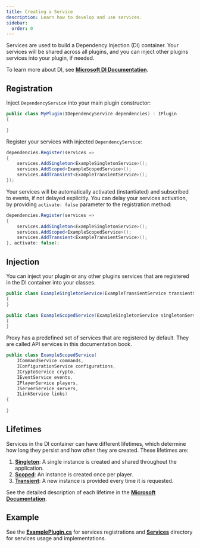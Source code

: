 ```yaml
---
title: Creating a Service
description: Learn how to develop and use services.
sidebar:
  order: 0
---
```


Services are used to build a Dependency Injection (DI) container.
Your services will be shared across all plugins, and you can inject other plugins services into your plugin, if needed.

To learn more about DI, see [**Microsoft DI Documentation**](https://docs.microsoft.com/en-us/dotnet/core/extensions/dependency-injection).

## Registration

Inject `DependencyService` into your main plugin constructor:
```csharp
public class MyPlugin(IDependencyService dependencies) : IPlugin
{

}
```
Register your services with injected `DependencyService`:
```csharp
dependencies.Register(services =>
{
    services.AddSingleton<ExampleSingletonService>();
    services.AddScoped<ExampleScopedService>();
    services.AddTransient<ExampleTransientService>();
});
```
Your services will be automatically activated (instantiated) and subscribed to events, if not delayed explicitly.
You can delay your services activation, by providing `activate: false` parameter to the registration method:
```csharp
dependencies.Register(services =>
{
    services.AddSingleton<ExampleSingletonService>();
    services.AddScoped<ExampleScopedService>();
    services.AddTransient<ExampleTransientService>();
}, activate: false);
```

## Injection
You can inject your plugin or any other plugins services that are registered in the DI container into your classes.
```csharp
public class ExampleSingletonService(ExampleTransientService transientService)
{
}
```
```csharp
public class ExampleScopedService(ExampleSingletonService singletonService)
{
}
```

Proxy has a predefined set of services that are registered by default.
They are called API services in this documentation book.
```csharp
public class ExampleScopedService(
    ICommandService commands, 
    IConfigurationService configurations,
    ICryptoService crypto,
    IEventService events,
    IPlayerService players, 
    IServerService servers, 
    ILinkService links)
{
    
}
```

## Lifetimes
Services in the DI container can have different lifetimes, which determine how long they persist and how often they are created. These lifetimes are:

1. [**Singleton**](/docs/developing-plugins/services/singleton): A single instance is created and shared throughout the application.
2. [**Scoped**](/docs/developing-plugins/services/scoped): An instance is created once per player.
3. [**Transient**](/docs/developing-plugins/services/transient): A new instance is provided every time it is requested.

See the detailed description of each lifetime in the [**Microsoft Documentation**](https://docs.microsoft.com/en-us/dotnet/core/extensions/dependency-injection#service-lifetimes).

## Example
See the [**ExamplePlugin.cs**](https://github.com/caunt/Void/blob/main/src/Plugins/ExamplePlugin/ExamplePlugin.cs) for services registrations and [**Services**](https://github.com/caunt/Void/tree/main/src/Plugins/ExamplePlugin/Services) directory for services usage and implementations.
